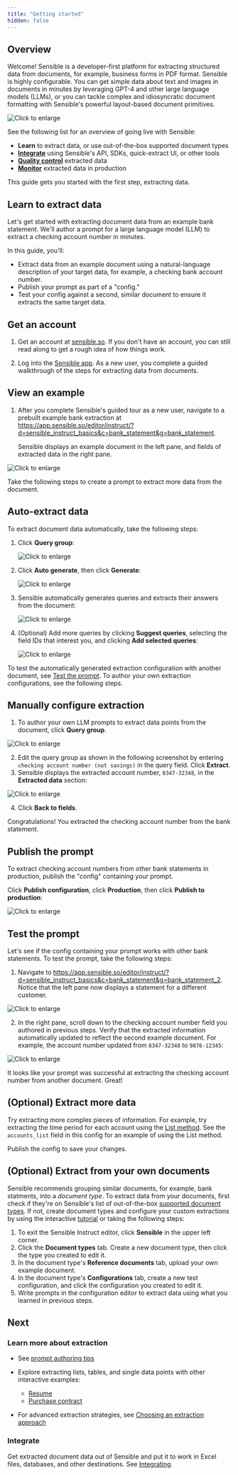 ```yaml
---
title: "Getting started"
hidden: false
---
```


## Overview

Welcome! Sensible is a developer-first platform for extracting structured data from documents, for example, business forms in PDF format. Sensible is highly configurable. You can get simple data about text and images in documents in minutes by leveraging GPT-4 and other large language models (LLMs), or you can tackle complex and idiosyncratic document formatting with Sensible's powerful layout-based document primitives.



![Click to enlarge](https://raw.githubusercontent.com/sensible-hq/sensible-docs/main/readme-sync/assets/v0/images/final/platform_senseml.png)

See the following list for an overview of going live with Sensible:

- **Learn** to extract data, or use out-of-the-box supported document types
- [**Integrate**](doc:integrate) using Sensible's API, SDKs, quick-extract UI, or other tools
- [**Quality control**](doc:validate-extractions) extracted data
-  [**Monitor**](doc:metrics) extracted data in production 

This guide gets you started with the first step, extracting data.

## Learn to extract data

Let's get started with extracting document data from an example bank statement. We'll author a prompt for a large language model (LLM) to extract a checking account number in minutes.

 In this guide, you'll:

- Extract data from an example document using a natural-language description of your target data, for example, a checking bank account number. 
- Publish your prompt as part of a "config."
- Test your config against a second, similar document to ensure it extracts the same target data.

## Get an account

1. Get an account at [sensible.so](https://app.sensible.so/register).  If you don't have an account, you can still read along to get a rough idea of how things work.

2. Log into the [Sensible app](https://app.sensible.so/signin/). As a new user, you complete a guided walkthrough of the steps for extracting data from documents.

## View an example

1. After you complete Sensible's guided tour as a new user, navigate to a prebuilt example bank extraction at <https://app.sensible.so/editor/instruct/?d=sensible_instruct_basics&c=bank_statement&g=bank_statement>. 

   Sensible displays an example document in the left pane, and fields of extracted data in the right pane. 

![Click to enlarge](https://raw.githubusercontent.com/sensible-hq/sensible-docs/main/readme-sync/assets/v0/images/final/quickstart_instruct_1.png)

Take the following steps to create a prompt to extract more data from the document.

## Auto-extract data

To extract document data automatically, take the following steps:

1. Click **Query group**:

   ![Click to enlarge](https://raw.githubusercontent.com/sensible-hq/sensible-docs/main/readme-sync/assets/v0/images/final/quickstart_instruct_2.png)

2. Click **Auto generate**, then click **Generate**:

   ![Click to enlarge](https://raw.githubusercontent.com/sensible-hq/sensible-docs/main/readme-sync/assets/v0/images/final/quickstart_instruct_auto.png)

3. Sensible automatically generates queries and extracts their answers from the document:

   ![Click to enlarge](https://raw.githubusercontent.com/sensible-hq/sensible-docs/main/readme-sync/assets/v0/images/final/quickstart_instruct_auto_2.png)

4. (Optional) Add more queries by clicking **Suggest queries**, selecting the field IDs that interest you, and clicking **Add selected queries**:

   ![Click to enlarge](https://raw.githubusercontent.com/sensible-hq/sensible-docs/main/readme-sync/assets/v0/images/final/quickstart_instruct_auto_3.png)

To test the automatically generated extraction configuration with another document,  see [Test the prompt](doc:getting-started-ai#test-the-prompt). To author your own extraction configurations, see the following steps.

## Manually configure extraction

1. To author your own LLM prompts to extract data points from the document, click **Query group**.

![Click to enlarge](https://raw.githubusercontent.com/sensible-hq/sensible-docs/main/readme-sync/assets/v0/images/final/quickstart_instruct_2.png)

2. Edit the query group as shown in the following screenshot by entering `checking account number (not savings)` in the query field.  Click **Extract**. 
2. Sensible displays the extracted account number, `8347-32348`, in the **Extracted data** section:

![Click to enlarge](https://raw.githubusercontent.com/sensible-hq/sensible-docs/main/readme-sync/assets/v0/images/final/quickstart_instruct_3.png)

4. Click **Back to fields**.

Congratulations! You extracted the checking account number from the bank statement.

## Publish the prompt

To extract checking account numbers from other bank statements in production,  publish the "config" containing your prompt.

 Click **Publish configuration**, click **Production**, then click **Publish to production**:

![Click to enlarge](https://raw.githubusercontent.com/sensible-hq/sensible-docs/main/readme-sync/assets/v0/images/final/quickstart_instruct_10.png)

## Test the prompt

Let's see if the config containing your prompt works with other bank statements. To test the prompt, take the following steps:

1. Navigate to <https://app.sensible.so/editor/instruct/?d=sensible_instruct_basics&c=bank_statement&g=bank_statement_2>. Notice that the left pane now displays a statement for a different customer.

![Click to enlarge](https://raw.githubusercontent.com/sensible-hq/sensible-docs/main/readme-sync/assets/v0/images/final/quickstart_instruct_8.png)

2. In the right pane, scroll down to the checking account number field you authored in previous steps. Verify that the extracted information automatically updated to reflect the second example document. For example, the account number updated from `8347-32348` to `9876-12345`: 

![Click to enlarge](https://raw.githubusercontent.com/sensible-hq/sensible-docs/main/readme-sync/assets/v0/images/final/quickstart_instruct_9.png)

It looks like your prompt was successful at extracting the checking account number from another document. Great! 

## (Optional) Extract more data

Try extracting more complex pieces of information. For example, try extracting the time period for each account using the [List method](doc:list-tips). See the  `accounts_list` field in this config for an example of using the List method.

Publish the config to save your changes.

## (Optional) Extract from your own documents

Sensible recommends grouping similar documents, for example, bank statments, into a *document type*. To extract data from your documents, first check if they're on Sensible's list of out-of-the-box [supported document types](doc:library-quickstart). If not, create document types and configure your custom extractions by using the interactive [tutorial](https://app.sensible.so/tutorial/) or taking the following steps:

1. To exit the Sensible Instruct editor, click **Sensible** in the upper left corner.
2. Click the **Document types** tab. Create a new document type, then click the type you created to edit it.
3. In the document type's **Reference documents** tab, upload your own example document.
4. In the document type's **Configurations** tab, create a new test configuration, and click the configuration you created to edit it.
5.  Write prompts in the configuration editor to extract data using what you learned in previous steps.

## Next

### Learn more about extraction

- See [prompt authoring tips](doc:instruct)
- Explore extracting lists, tables, and single data points with other interactive examples: 
  - [Resume](https://app.sensible.so/editor/instruct/?d=sensible_instruct_basics&c=resume&g=resume&v=)
  - [Purchase contract](https://app.sensible.so/editor/instruct/?d=sensible_instruct_basics&c=contract&g=contract&v=)

- For advanced extraction strategies, see [Choosing an extraction approach](doc:author)

### Integrate

Get extracted document data out of Sensible and put it to work in Excel files, databases, and other destinations. See [Integrating](doc:integrate).




